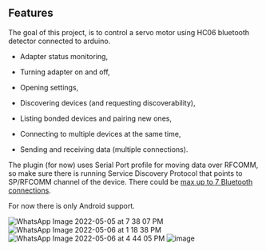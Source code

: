 ## Features

The goal of this project, is to control a servo motor using HC06 bluetooth detector connected to arduino.

+ Adapter status monitoring,

+ Turning adapter on and off,

+ Opening settings,

+ Discovering devices (and requesting discoverability),

+ Listing bonded devices and pairing new ones,

+ Connecting to multiple devices at the same time,

+ Sending and receiving data (multiple connections).

The plugin (for now) uses Serial Port profile for moving data over RFCOMM, so make sure there is running Service Discovery Protocol that points to SP/RFCOMM channel of the device. There could be [max up to 7 Bluetooth connections](https://stackoverflow.com/a/32149519/4880243).

For now there is only Android support.


![WhatsApp Image 2022-05-05 at 7 38 07 PM](https://user-images.githubusercontent.com/91943064/175530046-59a84e85-a10d-4d24-a46d-bf9b9ba2a8ca.jpeg)
![WhatsApp Image 2022-05-06 at 1 18 38 PM](https://user-images.githubusercontent.com/91943064/175530051-8ba1fdb5-6bbb-476a-84d0-8ba934e1b714.jpeg)
![WhatsApp Image 2022-05-06 at 4 44 05 PM](https://user-images.githubusercontent.com/91943064/175530062-4357ee32-0bad-4637-882e-cb0bb05072fb.jpeg)
![image](https://user-images.githubusercontent.com/91943064/175530244-fbff05ee-3bec-430b-b976-9e82f0a95181.png)




